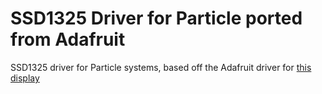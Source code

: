 # SSD1325 Driver for Particle ported from Adafruit
SSD1325 driver for Particle systems, based off the Adafruit driver for [this display](https://www.adafruit.com/products/2674)
